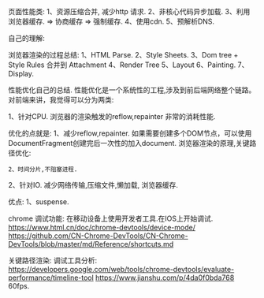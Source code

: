 页面性能类:
1、资源压缩合并, 减少http 请求.
2、非核心代码异步加载.
3、利用浏览器缓存. => 协商缓存 => 强制缓存.
4、使用cdn.
5、预解析DNS.


自己的理解:

浏览器渲染的过程总结:
1、HTML Parse.
2、Style Sheets.
3、Dom tree + Style Rules 合并到 Attachment
4、Render Tree 
5、Layout
6、Painting.
7、Display.

性能优化自己的总结.
性能优化是一个系统性的工程,涉及到前后端网络整个链路。
对前端来讲，我觉得可以分为两类:

1、针对CPU.
   浏览器的渲染触发的reflow,repainter 非常的消耗性能.

   优化的点就是:
    1、减少reflow,repainter.
       如果需要创建多个DOM节点，可以使用DocumentFragment创建完后一次性的加入document.
       浏览器渲染的原理,关键路径优化:

    2、时间分片,不阻塞进程.

2、针对IO.
   减少网络传输,压缩文件,懒加载,
   浏览器缓存.

优点:
    1、suspense.
    
 chrome 调试功能:
 在移动设备上使用开发者工具.在IOS上开始调试.
 https://www.html.cn/doc/chrome-devtools/device-mode/
 https://github.com/CN-Chrome-DevTools/CN-Chrome-DevTools/blob/master/md/Reference/shortcuts.md

 关键路径渲染:
 调试工具分析:
 https://developers.google.com/web/tools/chrome-devtools/evaluate-performance/timeline-tool
 https://www.jianshu.com/p/4da0f0bda768
 60fps.









 





